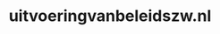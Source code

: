 ---
layout: post
title:  "uitvoeringvanbeleidszw.nl"
internal_url:  "/dutchgov/uitvoeringvanbeleidszw.nl.html"
subdomains_count: 13
all_subdomains_count: 22
urls_count: 7
ssl_rank: 0
http_rank: 69.285714285714
url_link: /data/uitvoeringvanbeleidszw.nl/urls.txt
all_subdomains_link: /data/uitvoeringvanbeleidszw.nl/all_subdomains.txt
subdomains_link: /data/uitvoeringvanbeleidszw.nl/subdomains.txt
categories: dutchgov
---